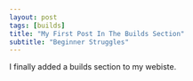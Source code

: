 ```yaml
---
layout: post
tags: [builds]
title: "My First Post In The Builds Section"
subtitle: "Beginner Struggles"
---
```


I finally added a builds section to my webiste.
